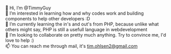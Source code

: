 👋 Hi, I’m @TimmyGuy  
👀 I’m interested in learning how and why codes work and building components to help other developers :D  
🌱 I’m currently learning the in's and out's from PHP, because unlike what others might say, PHP is still a usefull language in webdevelopment  
💞️ I’m looking to collaborate on pretty much anything. Try to convince me, I'd love to help :)  
📫 You can reach me through mail, it's tim.ohlsen2@gmail.com

<!---
TimmyGuy/TimmyGuy is a ✨ special ✨ repository because its `README.md` (this file) appears on your GitHub profile.
You can click the Preview link to take a look at your changes.
--->
